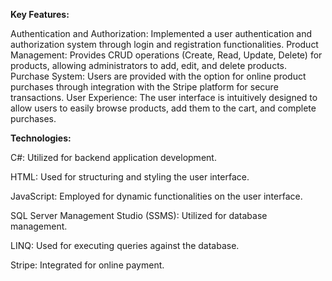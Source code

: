 ****Key Features:****

Authentication and Authorization: Implemented a user authentication and authorization system through login and registration functionalities.
Product Management: Provides CRUD operations (Create, Read, Update, Delete) for products, allowing administrators to add, edit, and delete products.
Purchase System: Users are provided with the option for online product purchases through integration with the Stripe platform for secure transactions.
User Experience: The user interface is intuitively designed to allow users to easily browse products, add them to the cart, and complete purchases.

****Technologies:****

C#: Utilized for backend application development.

HTML: Used for structuring and styling the user interface.

JavaScript: Employed for dynamic functionalities on the user interface.

SQL Server Management Studio (SSMS): Utilized for database management.

LINQ: Used for executing queries against the database.

Stripe: Integrated for online payment.
